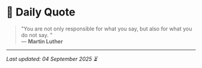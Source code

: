 # 📜 Daily Quote

> "You are not only responsible for what you say, but also for what you do not say. "  
> — **Martin Luther**

---

_Last updated: 04 September 2025 ⏳_
